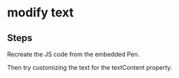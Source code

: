 # modify text

## Steps

Recreate the JS code from the embedded Pen.

Then try customizing the text for the textContent property.
